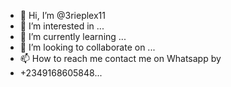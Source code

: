 - 👋 Hi, I’m @3rieplex11
- 👀 I’m interested in ...
- 🌱 I’m currently learning ...
- 💞️ I’m looking to collaborate on ...
- 📫 How to reach me contact me on Whatsapp by
- +2349168605848...



<!---
3rieplex11/3rieplex11 is a ✨ special ✨ repository because its `README.md` (this file) appears on your GitHub profile.
You can click the Preview link to take a look at your changes.
--->
